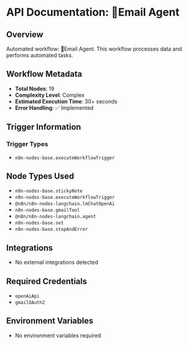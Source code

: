 # API Documentation: 🤖Email Agent

## Overview
Automated workflow: 🤖Email Agent. This workflow processes data and performs automated tasks.

## Workflow Metadata
- **Total Nodes**: 19
- **Complexity Level**: Complex
- **Estimated Execution Time**: 30+ seconds
- **Error Handling**: ✅ Implemented

## Trigger Information
### Trigger Types
- `n8n-nodes-base.executeWorkflowTrigger`

## Node Types Used
- `n8n-nodes-base.stickyNote`
- `n8n-nodes-base.executeWorkflowTrigger`
- `@n8n/n8n-nodes-langchain.lmChatOpenAi`
- `n8n-nodes-base.gmailTool`
- `@n8n/n8n-nodes-langchain.agent`
- `n8n-nodes-base.set`
- `n8n-nodes-base.stopAndError`

## Integrations
- No external integrations detected

## Required Credentials
- `openAiApi`
- `gmailOAuth2`

## Environment Variables
- No environment variables required

